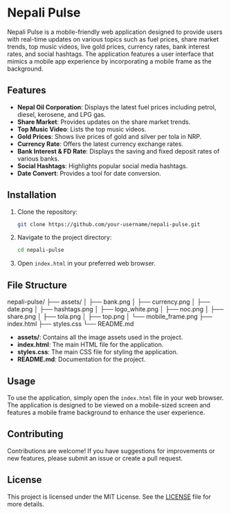 # Nepali Pulse

Nepali Pulse is a mobile-friendly web application designed to provide users with real-time updates on various topics such as fuel prices, share market trends, top music videos, live gold prices, currency rates, bank interest rates, and social hashtags. The application features a user interface that mimics a mobile app experience by incorporating a mobile frame as the background.

## Features

- **Nepal Oil Corporation**: Displays the latest fuel prices including petrol, diesel, kerosene, and LPG gas.
- **Share Market**: Provides updates on the share market trends.
- **Top Music Video**: Lists the top music videos.
- **Gold Prices**: Shows live prices of gold and silver per tola in NRP.
- **Currency Rate**: Offers the latest currency exchange rates.
- **Bank Interest & FD Rate**: Displays the saving and fixed deposit rates of various banks.
- **Social Hashtags**: Highlights popular social media hashtags.
- **Date Convert**: Provides a tool for date conversion.

## Installation

1. Clone the repository:
    ```bash
    git clone https://github.com/your-username/nepali-pulse.git
    ```
2. Navigate to the project directory:
    ```bash
    cd nepali-pulse
    ```
3. Open `index.html` in your preferred web browser.

## File Structure

nepali-pulse/
├── assets/
│ ├── bank.png
│ ├── currency.png
│ ├── date.png
│ ├── hashtags.png
│ ├── logo_white.png
│ ├── noc.png
│ ├── share.png
│ ├── tola.png
│ ├── top.png
│ └── mobile_frame.png
├── index.html
├── styles.css
└── README.md

- **assets/**: Contains all the image assets used in the project.
- **index.html**: The main HTML file for the application.
- **styles.css**: The main CSS file for styling the application.
- **README.md**: Documentation for the project.

## Usage

To use the application, simply open the `index.html` file in your web browser. The application is designed to be viewed on a mobile-sized screen and features a mobile frame background to enhance the user experience.

## Contributing

Contributions are welcome! If you have suggestions for improvements or new features, please submit an issue or create a pull request.

## License

This project is licensed under the MIT License. See the [LICENSE](LICENSE) file for more details.



